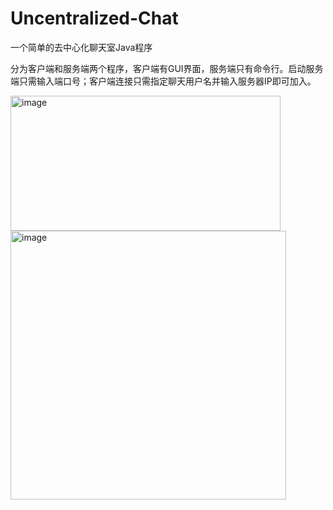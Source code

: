 # Uncentralized-Chat
一个简单的去中心化聊天室Java程序

分为客户端和服务端两个程序，客户端有GUI界面，服务端只有命令行。启动服务端只需输入端口号；客户端连接只需指定聊天用户名并输入服务器IP即可加入。

<img width="432" height="216" alt="image" src="https://ilya.wikidot.com/local--files/uncentralized-chat/gui-main.png" />
<img width="441" height="430" alt="image" src="https://ilya.wikidot.com/local--files/uncentralized-chat/gui-room.png" />
